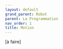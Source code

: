```yaml
---
layout: default
grand_parent: Robot
parent: La Programmation
nav_order: 1
title: Motion
---
```


[à faire]
